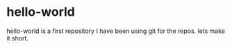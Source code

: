 # hello-world
hello-world is a first repository
I have been using git for the repos.
lets make it short.
